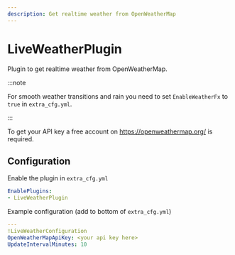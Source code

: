 ```yaml
---
description: Get realtime weather from OpenWeatherMap
---
```


# LiveWeatherPlugin
Plugin to get realtime weather from OpenWeatherMap.

:::note

For smooth weather transitions and rain you need to set `EnableWeatherFx` to `true` in `extra_cfg.yml`.

:::

To get your API key a free account on https://openweathermap.org/ is required.
## Configuration
Enable the plugin in `extra_cfg.yml`
```yaml
EnablePlugins:
- LiveWeatherPlugin
```
Example configuration (add to bottom of `extra_cfg.yml`)
```yaml
---
!LiveWeatherConfiguration
OpenWeatherMapApiKey: <your api key here>
UpdateIntervalMinutes: 10
```